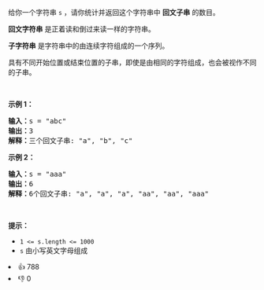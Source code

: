 <p>给你一个字符串 <code>s</code> ，请你统计并返回这个字符串中 <strong>回文子串</strong> 的数目。</p>

<p><strong>回文字符串</strong> 是正着读和倒过来读一样的字符串。</p>

<p><strong>子字符串</strong> 是字符串中的由连续字符组成的一个序列。</p>

<p>具有不同开始位置或结束位置的子串，即使是由相同的字符组成，也会被视作不同的子串。</p>

<p>&nbsp;</p>

<p><strong>示例 1：</strong></p>

<pre>
<strong>输入：</strong>s = "abc"
<strong>输出：</strong>3
<strong>解释：</strong>三个回文子串: "a", "b", "c"
</pre>

<p><strong>示例 2：</strong></p>

<pre>
<strong>输入：</strong>s = "aaa"
<strong>输出：</strong>6
<strong>解释：</strong>6个回文子串: "a", "a", "a", "aa", "aa", "aaa"</pre>

<p>&nbsp;</p>

<p><strong>提示：</strong></p>

<ul>
	<li><code>1 &lt;= s.length &lt;= 1000</code></li>
	<li><code>s</code> 由小写英文字母组成</li>
</ul>
<div><li>👍 788</li><li>👎 0</li></div>